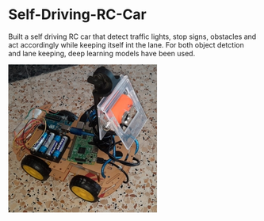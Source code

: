 # Self-Driving-RC-Car
Built a self driving RC car that detect traffic lights, stop signs, obstacles and act accordingly while keeping itself int the lane. For both object detction and lane keeping, deep learning models have been used.

![](https://github.com/Rami97rgb/Self-Driving-RC-Car/blob/master/images/car1.jpg)
